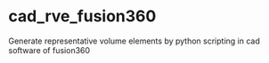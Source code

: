 # cad_rve_fusion360
Generate representative volume elements by python scripting in cad software of fusion360
